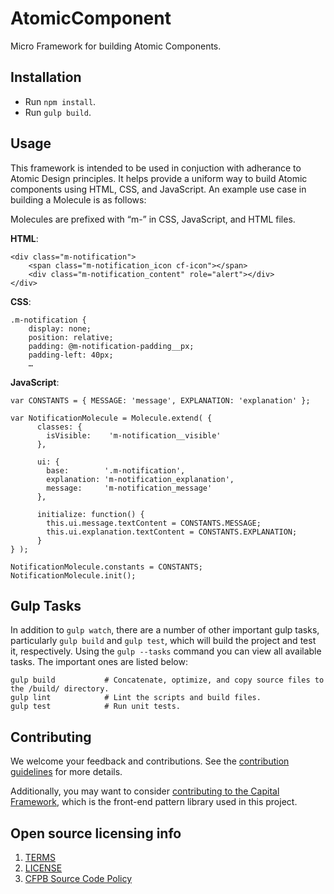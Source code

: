 
# AtomicComponent

Micro Framework for building Atomic Components.

## Installation
  - Run `npm install`.
  - Run `gulp build`.

## Usage

This framework is intended to be used in conjuction with adherance to Atomic Design principles. It helps provide a uniform way to build Atomic components using HTML, CSS, and JavaScript. An example use case in building a Molecule is as follows:

Molecules are prefixed with “m-” in CSS, JavaScript, and HTML files.

**HTML**:
```
<div class="m-notification">
    <span class="m-notification_icon cf-icon"></span>
    <div class="m-notification_content" role="alert"></div>
</div>
```

**CSS**:
```
.m-notification {
    display: none;
    position: relative;
    padding: @m-notification-padding__px;
    padding-left: 40px;
    …
  ```

**JavaScript**:
```
var CONSTANTS = { MESSAGE: 'message', EXPLANATION: 'explanation' };

var NotificationMolecule = Molecule.extend( {
      classes: {
        isVisible:    'm-notification__visible'
      },

      ui: {
        base:        '.m-notification',
        explanation: 'm-notification_explanation',
        message:     'm-notification_message'
      },

      initialize: function() {
        this.ui.message.textContent = CONSTANTS.MESSAGE;
        this.ui.explanation.textContent = CONSTANTS.EXPLANATION;
      }
} );

NotificationMolecule.constants = CONSTANTS;
NotificationMolecule.init();
```

## Gulp Tasks

In addition to `gulp watch`, there are a number of other important gulp tasks, particularly `gulp build` and `gulp test`, which will build the project and test it, respectively. Using the `gulp --tasks` command you can view all available tasks. The important ones are listed below:

```
gulp build           # Concatenate, optimize, and copy source files to the /build/ directory.
gulp lint            # Lint the scripts and build files.
gulp test            # Run unit tests.
```

## Contributing

We welcome your feedback and contributions.
See the [contribution guidelines](CONTRIBUTING.md) for more details.

Additionally, you may want to consider
[contributing to the Capital Framework](https://cfpb.github.io/capital-framework/contributing/),
which is the front-end pattern library used in this project.

## Open source licensing info

1. [TERMS](TERMS.md)
2. [LICENSE](LICENSE)
3. [CFPB Source Code Policy](https://github.com/cfpb/source-code-policy/)
